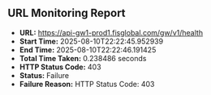 ## URL Monitoring Report

- **URL:** https://api-gw1-prod1.fisglobal.com/gw/v1/health
- **Start Time:** 2025-08-10T22:22:45.952939
- **End Time:** 2025-08-10T22:22:46.191425
- **Total Time Taken:** 0.238486 seconds
- **HTTP Status Code:** 403
- **Status:** Failure
- **Failure Reason:** HTTP Status Code: 403
